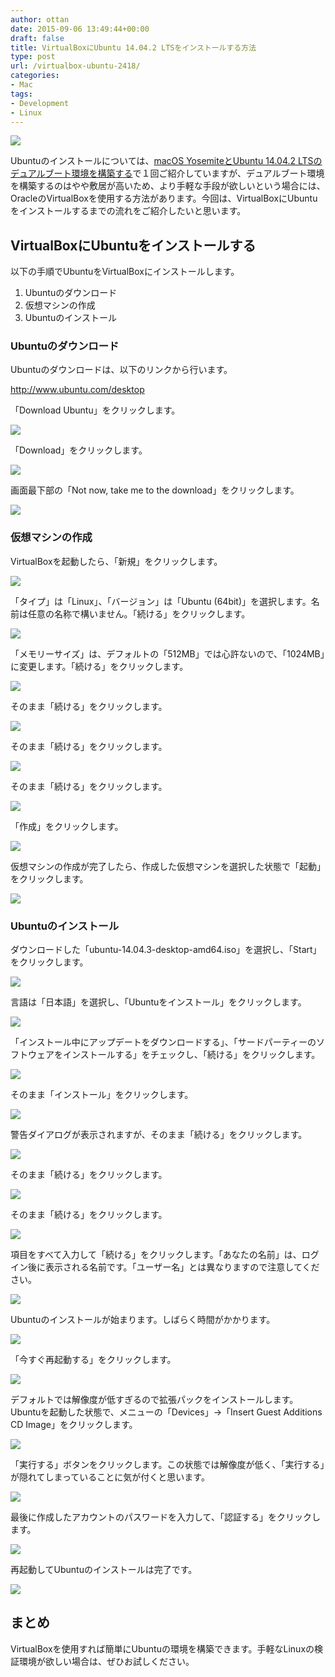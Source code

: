 ```yaml
---
author: ottan
date: 2015-09-06 13:49:44+00:00
draft: false
title: VirtualBoxにUbuntu 14.04.2 LTSをインストールする方法
type: post
url: /virtualbox-ubuntu-2418/
categories:
- Mac
tags:
- Development
- Linux
---
```


![](/images/2015/09/150906-55ebebde0ee6c.jpg)






Ubuntuのインストールについては、[macOS YosemiteとUbuntu 14.04.2 LTSのデュアルブート環境を構築する](/os-x-ubuntu-dual-boot-2-1236/)で１回ご紹介していますが、デュアルブート環境を構築するのはやや敷居が高いため、より手軽な手段が欲しいという場合には、OracleのVirtualBoxを使用する方法があります。今回は、VirtualBoxにUbuntuをインストールするまでの流れをご紹介したいと思います。





## VirtualBoxにUbuntuをインストールする





以下の手順でUbuntuをVirtualBoxにインストールします。






  1. Ubuntuのダウンロード
  2. 仮想マシンの作成
  3. Ubuntuのインストール




### Ubuntuのダウンロード





Ubuntuのダウンロードは、以下のリンクから行います。



http://www.ubuntu.com/desktop



「Download Ubuntu」をクリックします。





![](/images/2015/09/150906-55ebeb7118154.png)






「Download」をクリックします。





![](/images/2015/09/150906-55ebeb736963f.png)






画面最下部の「Not now, take me to the download」をクリックします。





![](/images/2015/09/150906-55ebeb766e09d.png)






### 仮想マシンの作成





VirtualBoxを起動したら、「新規」をクリックします。





![](/images/2015/09/150906-55ebeb77ef6fe.png)






「タイプ」は「Linux」、「バージョン」は「Ubuntu (64bit)」を選択します。名前は任意の名称で構いません。「続ける」をクリックします。





![](/images/2015/09/150906-55ebeb7a0e1a0.png)






「メモリーサイズ」は、デフォルトの「512MB」では心許ないので、「1024MB」に変更します。「続ける」をクリックします。





![](/images/2015/09/150906-55ebeb7c3df5f.png)






そのまま「続ける」をクリックします。





![](/images/2015/09/150906-55ebeb7ee6ab4.png)






そのまま「続ける」をクリックします。





![](/images/2015/09/150906-55ebeb80f39d6.png)






そのまま「続ける」をクリックします。





![](/images/2015/09/150906-55ebeb837334c.png)






「作成」をクリックします。





![](/images/2015/09/150906-55ebeb859b406.png)






仮想マシンの作成が完了したら、作成した仮想マシンを選択した状態で「起動」をクリックします。





![](/images/2015/09/150906-55ebeb87e4033.png)






### Ubuntuのインストール





ダウンロードした「ubuntu-14.04.3-desktop-amd64.iso」を選択し、「Start」をクリックします。





![](/images/2015/09/150906-55ebeb8a34b99.png)






言語は「日本語」を選択し、「Ubuntuをインストール」をクリックします。





![](/images/2015/09/150906-55ebeb8d29bf6.png)






「インストール中にアップデートをダウンロードする」、「サードパーティーのソフトウェアをインストールする」をチェックし、「続ける」をクリックします。





![](/images/2015/09/150906-55ebeb9293b91.png)






そのまま「インストール」をクリックします。





![](/images/2015/09/150906-55ebeb9904ad5.png)






警告ダイアログが表示されますが、そのまま「続ける」をクリックします。





![](/images/2015/09/150906-55ebeba0b5f1f.png)






そのまま「続ける」をクリックします。





![](/images/2015/09/150906-55ebeba8cf5cd.png)






そのまま「続ける」をクリックします。





![](/images/2015/09/150906-55ebebb08a4ae.png)






項目をすべて入力して「続ける」をクリックします。「あなたの名前」は、ログイン後に表示される名前です。「ユーザー名」とは異なりますので注意してください。





![](/images/2015/09/150906-55ebebb6a0493.png)






Ubuntuのインストールが始まります。しばらく時間がかかります。





![](/images/2015/09/150906-55ebebbd9ddd6.png)






「今すぐ再起動する」をクリックします。





![](/images/2015/09/150906-55ebebc98638b.png)






デフォルトでは解像度が低すぎるので拡張パックをインストールします。Ubuntuを起動した状態で、メニューの「Devices」→「Insert Guest Additions CD Image」をクリックします。





![](/images/2015/09/150906-55ebebd5c1d41.png)






「実行する」ボタンをクリックします。この状態では解像度が低く、「実行する」が隠れてしまっていることに気が付くと思います。





![](/images/2015/09/150906-55ebebd7efbc2.png)






最後に作成したアカウントのパスワードを入力して、「認証する」をクリックします。





![](/images/2015/09/150906-55ebebdb4bed6.png)






再起動してUbuntuのインストールは完了です。





![](/images/2015/09/150906-55ec44443d063.png)






## まとめ





VirtualBoxを使用すれば簡単にUbuntuの環境を構築できます。手軽なLinuxの検証環境が欲しい場合は、ぜひお試しください。

